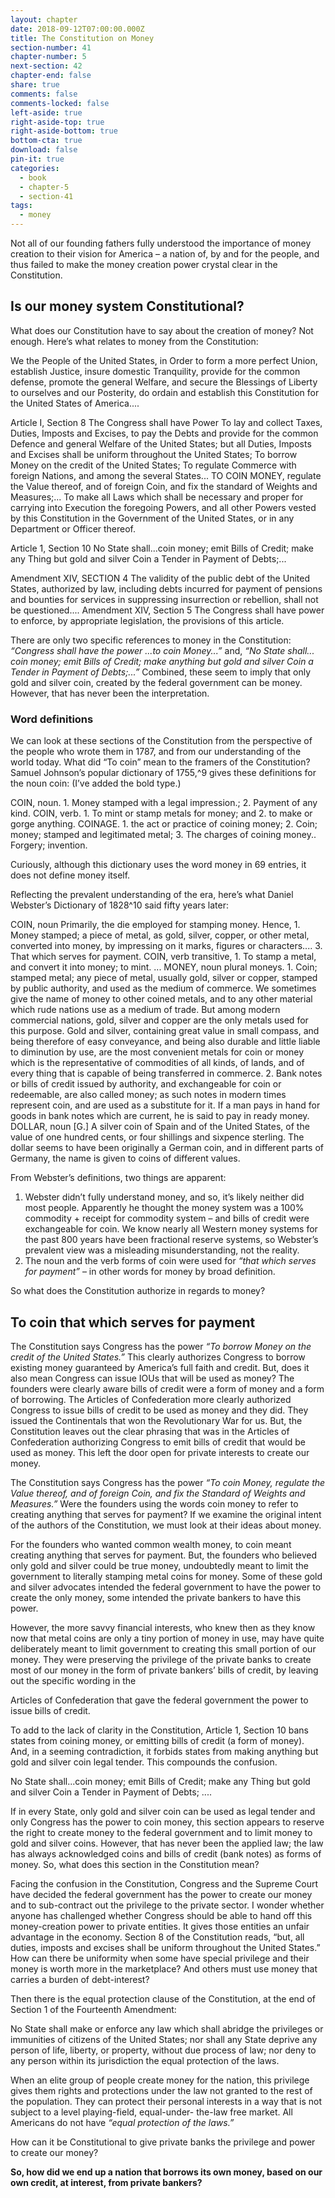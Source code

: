 ```yaml
---
layout: chapter
date: 2018-09-12T07:00:00.000Z
title: The Constitution on Money
section-number: 41
chapter-number: 5
next-section: 42
chapter-end: false
share: true
comments: false
comments-locked: false
left-aside: true
right-aside-top: true
right-aside-bottom: true
bottom-cta: true
download: false
pin-it: true
categories:
  - book
  - chapter-5
  - section-41
tags:
  - money
---
```

Not all of our founding fathers fully understood the importance of
money creation to their vision for America – a nation of, by and for
the people, and thus failed to make the money creation power crystal
clear in the Constitution.

## Is our money system Constitutional?

What does our Constitution have to say about the creation of money?
Not enough. Here’s what relates to money from the Constitution:

We the People of the United States, in Order to form a more perfect
Union, establish Justice, insure domestic Tranquility, provide for
the common defense, promote the general Welfare, and secure the
Blessings of Liberty to ourselves and our Posterity, do ordain and establish
this Constitution for the United States of America....

Article I, Section 8
The Congress shall have Power To lay and collect Taxes, Duties,
Imposts and Excises, to pay the Debts and provide for the common
Defence and general Welfare of the United States; but all Duties,
Imposts and Excises shall be uniform throughout the United States;
To borrow Money on the credit of the United States;
To regulate Commerce with foreign Nations, and among the
several States...
TO COIN MONEY, regulate the Value thereof, and of foreign Coin, and
fix the standard of Weights and Measures;...
To make all Laws which shall be necessary and proper for
carrying into Execution the foregoing Powers, and all other Powers
vested by this Constitution in the Government of the United States, or in any
Department or Officer thereof.

Article 1, Section 10
No State shall...coin money; emit Bills of Credit; make any Thing
but gold and silver Coin a Tender in Payment of Debts;...

Amendment XIV, SECTION 4
The validity of the public debt of the United States, authorized by law,
including debts incurred for payment of pensions and bounties for services in
suppressing insurrection or rebellion, shall not be questioned....
Amendment XIV, Section 5
The Congress shall have power to enforce, by appropriate legislation, the
provisions of this article.

There are only two specific references to money in the Constitution:
_“Congress shall have the power ...to coin Money...”_ and, _“No State shall...
coin money; emit Bills of Credit; make anything but gold and silver Coin
a Tender in Payment of Debts;...”_ Combined, these seem to imply that
only gold and silver coin, created by the federal government can be
money. However, that has never been the interpretation.

### Word definitions

We can look at these sections of the Constitution from the
perspective of the people who wrote them in 1787, and from our
understanding of the world today. What did “To coin” mean to the
framers of the Constitution? Samuel Johnson’s popular dictionary
of 1755,^9 gives these definitions for the noun coin: (I’ve added the
bold type.)

COIN, noun. 1. Money stamped with a legal impression.; 2. Payment of
any kind.
COIN, verb. 1. To mint or stamp metals for money; and 2. to make or gorge
anything.
COINAGE. 1. the act or practice of coining money; 2. Coin; money; stamped
and legitimated metal; 3. The charges of coining money.. Forgery; invention.

Curiously, although this dictionary uses the word money in 69
entries, it does not define money itself.

Reflecting the prevalent understanding of the era, here’s what Daniel
Webster’s Dictionary of 1828^10 said fifty years later:

COIN, noun Primarily, the die employed for stamping money. Hence, 1. Money
stamped; a piece of metal, as gold, silver, copper, or other metal, converted
into money, by impressing on it marks, figures or characters.... 3.
That which serves for payment.
COIN, verb transitive, 1. To stamp a metal, and convert it into money; to mint. ...
MONEY, noun plural moneys. 1. Coin; stamped metal; any piece of metal,
usually gold, silver or copper, stamped by public authority, and used as the
medium of commerce. We sometimes give the name of money to other coined
metals, and to any other material which rude nations use as a medium of trade.
But among modern commercial nations, gold, silver and copper are the only
metals used for this purpose. Gold and silver, containing great value in small
compass, and being therefore of easy conveyance, and being also durable
and little liable to diminution by use, are the most convenient metals for coin
or money which is the representative of commodities of all kinds,
of lands, and of every thing that is capable of being transferred
in commerce. 2. Bank notes or bills of credit issued by authority,
and exchangeable for coin or redeemable, are also called money;
as such notes in modern times represent coin, and are used as a
substitute for it. If a man pays in hand for goods in bank notes which are
current, he is said to pay in ready money.
DOLLAR, noun [G.] A silver coin of Spain and of the United States, of the value
of one hundred cents, or four shillings and sixpence sterling. The dollar seems
to have been originally a German coin, and in different parts of Germany, the
name is given to coins of different values.

From Webster’s definitions, two things are apparent:

1. Webster didn’t fully understand money, and so, it’s likely
    neither did most people. Apparently he thought the money
       system was a 100% commodity + receipt for commodity
       system – and bills of credit were exchangeable for coin. We
    know nearly all Western money systems for the past 800 years
    have been fractional reserve systems, so Webster’s prevalent
    view was a misleading misunderstanding, not the reality.
2. The noun and the verb forms of coin were used for _“that
which serves for payment”_ – in other words for money by
broad definition.

So what does the Constitution authorize in regards to money?

## To coin that which serves for payment

The Constitution says Congress has the power _“To borrow Money on
the credit of the United States.”_ This clearly authorizes Congress to
borrow existing money guaranteed by America’s full faith and credit.
But, does it also mean Congress can issue IOUs that will be used as
money? The founders were clearly aware bills of credit were a form
of money and a form of borrowing. The Articles of Confederation
more clearly authorized Congress to issue bills of credit to be used
as money and they did. They issued the Continentals that won
the Revolutionary War for us. But, the Constitution leaves out the
clear phrasing that was in the Articles of Confederation authorizing
Congress to emit bills of credit that would be used as money. This left
the door open for private interests to create our money.

The Constitution says Congress has the power _“To coin Money,
regulate the Value thereof, and of foreign Coin, and fix the Standard
of Weights and Measures.”_ Were the founders using the words coin
money to refer to creating anything that serves for payment? If we
examine the original intent of the authors of the Constitution, we
must look at their ideas about money.

For the founders who wanted common wealth money, to coin meant
creating anything that serves for payment. But, the founders who
believed only gold and silver could be true money, undoubtedly
meant to limit the government to literally stamping metal coins for
money. Some of these gold and silver advocates intended the federal
government to have the power to create the only money, some
intended the private bankers to have this power.

However, the more savvy financial interests, who knew then as they
know now that metal coins are only a tiny portion of money in use,
may have quite deliberately meant to limit government to creating
this small portion of our money. They were preserving the privilege of
the private banks to create most of our money in the form of private
bankers’ bills of credit, by leaving out the specific wording in the

Articles of Confederation that gave the federal government the power
to issue bills of credit.

To add to the lack of clarity in the Constitution, Article 1, Section
10 bans states from coining money, or emitting bills of credit (a
form of money). And, in a seeming contradiction, it forbids states
from making anything but gold and silver coin legal tender. This
compounds the confusion.

No State shall...coin money; emit Bills of Credit; make any Thing
but gold and silver Coin a Tender in Payment of Debts; ....

If in every State, only gold and silver coin can be used as legal tender
and only Congress has the power to coin money, this section appears
to reserve the right to create money to the federal government and to
limit money to gold and silver coins. However, that has never been
the applied law; the law has always acknowledged coins and bills of
credit (bank notes) as forms of money. So, what does this section in
the Constitution mean?

Facing the confusion in the Constitution, Congress and the Supreme
Court have decided the federal government has the power to create
our money and to sub-contract out the privilege to the private sector.
I wonder whether anyone has challenged whether Congress should
be able to hand off this money-creation power to private entities. It
gives those entities an unfair advantage in the economy. Section 8
of the Constitution reads, “but, all duties, imposts and excises shall be
uniform throughout the United States.” How can there be uniformity
when some have special privilege and their money is worth more in
the marketplace? And others must use money that carries a burden of
debt-interest?

Then there is the equal protection clause of the Constitution, at the
end of Section 1 of the Fourteenth Amendment:

No State shall make or enforce any law which shall abridge the privileges or
immunities of citizens of the United States; nor shall any State deprive any person of life, liberty, or property, without due process of law; nor deny to any person
within its jurisdiction the equal protection of the laws.

When an elite group of people create money for the nation, this
privilege gives them rights and protections under the law not granted
to the rest of the population. They can protect their personal interests
in a way that is not subject to a level playing-field, equal-under-
the-law free market. All Americans do not have _“equal protection of
the laws.”_

How can it be Constitutional to give private banks the privilege and
power to create our money?

**So, how did we end up a nation that borrows its own money,
based on our own credit, at interest, from private bankers?**

